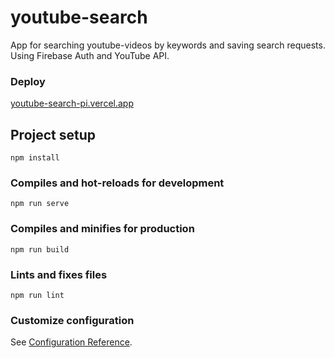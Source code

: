 # youtube-search

App for searching youtube-videos by keywords and saving search requests. Using Firebase Auth and YouTube API.

### Deploy

[youtube-search-pi.vercel.app](https://youtube-search-pi.vercel.app/)

## Project setup
```
npm install
```

### Compiles and hot-reloads for development
```
npm run serve
```

### Compiles and minifies for production
```
npm run build
```

### Lints and fixes files
```
npm run lint
```

### Customize configuration
See [Configuration Reference](https://cli.vuejs.org/config/).
